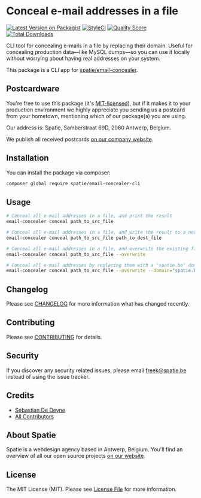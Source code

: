 # Conceal e-mail addresses in a file

[![Latest Version on Packagist](https://img.shields.io/packagist/v/spatie/email-concealer-cli.svg?style=flat-square)](https://packagist.org/packages/spatie/email-concealer-cli)
[![StyleCI](https://styleci.io/repos/88971220/shield?branch=master)](https://styleci.io/repos/88971220)
[![Quality Score](https://img.shields.io/scrutinizer/g/spatie/email-concealer-cli.svg?style=flat-square)](https://scrutinizer-ci.com/g/spatie/email-concealer-cli)
[![Total Downloads](https://img.shields.io/packagist/dt/spatie/email-concealer-cli.svg?style=flat-square)](https://packagist.org/packages/spatie/email-concealer-cli)

CLI tool for concealing e-mails in a file by replacing their domain. Useful for concealing production data—like MySQL dumps—so you can use it locally without worrying about having real addresses on your system.

This package is a CLI app for [spatie/email-concealer](https://github.com/spatie/email-concealer).

## Postcardware

You're free to use this package (it's [MIT-licensed](LICENSE.md)), but if it makes it to your production environment we highly appreciate you sending us a postcard from your hometown, mentioning which of our package(s) you are using.

Our address is: Spatie, Samberstraat 69D, 2060 Antwerp, Belgium.

We publish all received postcards [on our company website](https://spatie.be/en/opensource/postcards).

## Installation

You can install the package via composer:

```bash
composer global require spatie/email-concealer-cli
```

## Usage

```bash
# Conceal all e-mail addresses in a file, and print the result
email-concealer conceal path_to_src_file

# Conceal all e-mail addresses in a file, and write the result to a new file
email-concealer conceal path_to_src_file path_to_dest_file

# Conceal all e-mail addresses in a file, and overwrite the existing file
email-concealer conceal path_to_src_file --overwrite

# Conceal all e-mail addresses by replacing them with a "spatie.be" domain
email-concealer conceal path_to_src_file --overwrite --domain="spatie.be"
```

## Changelog

Please see [CHANGELOG](CHANGELOG.md) for more information what has changed recently.

## Contributing

Please see [CONTRIBUTING](CONTRIBUTING.md) for details.

## Security

If you discover any security related issues, please email freek@spatie.be instead of using the issue tracker.

## Credits

- [Sebastian De Deyne](https://github.com/sebastiandedeyne)
- [All Contributors](../../contributors)

## About Spatie

Spatie is a webdesign agency based in Antwerp, Belgium. You'll find an overview of all our open source projects [on our website](https://spatie.be/opensource).

## License

The MIT License (MIT). Please see [License File](LICENSE.md) for more information.
